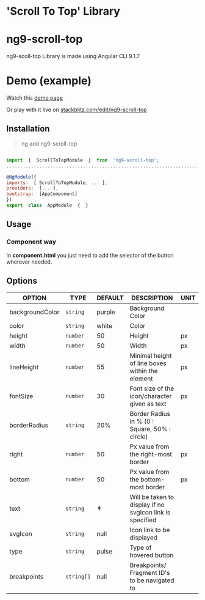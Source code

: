 # 'Scroll To Top' Library

# ng9-scroll-top

ng9-scoll-top Library is made using Angular CLI 9.1.7


# Demo (example)

 Watch this [demo page](https://gauriz.github.io/ng9-scroll-to-top-demo/)
 
Or play with it live on [stackblitz.com/edit/ng9-scroll-top](https://stackblitz.com/edit/ng9-scroll-topl)


## Installation

> ng add ng9-scroll-top

```javascript

import  {  ScrollToTopModule  }  from  'ng9-scroll-top';
............................................................................

@NgModule({
imports:  [ ScrollToTopModule, ... ],
providers:  [... ],
bootstrap:  [AppComponent]
})
export  class  AppModule  {  }

```

## Usage

### [](https://www.npmjs.com/package/ng9-scroll-top#component-way)Component way

In **component.html**  you just need to add the selector of the button wherever needed.

<ng9-scroll-top></ng9-scroll-top>


## Options

OPTION|TYPE|DEFAULT| DESCRIPTION| UNIT|
|-|-|-|-|-|
|backgroundColor|`string`|purple| Background Color|
|color |`string` |white| Color|
|height |`number` |50| Height |px|
|width |`number` |50| Width |px|
|lineHeight |`number` |55| Minimal height of line boxes within the element|px|
|fontSize |`number` |30| Font size of the icon/character given as text|px|
|borderRadius |`string` |20%| Border Radius in % (0 : Square, 50% : circle)|
|right |`number` |50| Px value from the right-most border|px|
|bottom|`number` |50| Px value from the bottom-most border|px|
|text |`string` |↟| Will be taken to display if no svgIcon link is specified|
|svgIcon|`string` |null| Icon link to be displayed|
|type|`string` |pulse| Type of hovered button|
|breakpoints|`string[]` |null| Breakpoints/ Fragment ID's to be navigated to|

